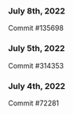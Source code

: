 ### July 8th, 2022

Commit #135698

### July 5th, 2022

Commit #314353


### July 4th, 2022

Commit #72281
